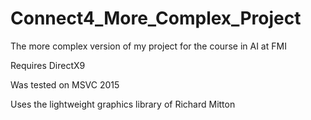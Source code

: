 # Connect4_More_Complex_Project
The more complex version of my project for the course in AI at FMI

Requires DirectX9

Was tested on MSVC 2015

Uses the lightweight graphics library of Richard Mitton
